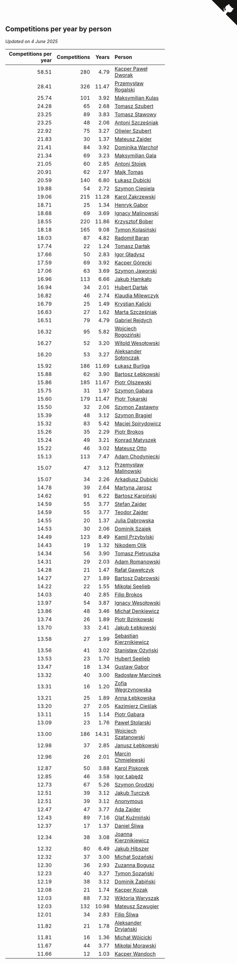 ## Competitions per year by person

*Updated on  4 June 2025*

| Competitions per year | Competitions | Years | Person |
| ---: | ---: | ---: | :--- |
| 58.51 | 280 | 4.79 | [Kacper Paweł Dworak](https://www.worldcubeassociation.org/persons/2020DWOR01) |
| 28.41 | 326 | 11.47 | [Przemysław Rogalski](https://www.worldcubeassociation.org/persons/2013ROGA02) |
| 25.74 | 101 | 3.92 | [Maksymilian Kulas](https://www.worldcubeassociation.org/persons/2021KULA02) |
| 24.28 | 65 | 2.68 | [Tomasz Szubert](https://www.worldcubeassociation.org/persons/2022SZUB02) |
| 23.25 | 89 | 3.83 | [Tomasz Stawowy](https://www.worldcubeassociation.org/persons/2021STAW01) |
| 23.25 | 48 | 2.06 | [Antoni Szcześniak](https://www.worldcubeassociation.org/persons/2023SZCZ04) |
| 22.92 | 75 | 3.27 | [Oliwier Szubert](https://www.worldcubeassociation.org/persons/2022SZUB01) |
| 21.83 | 30 | 1.37 | [Mateusz Zajder](https://www.worldcubeassociation.org/persons/2024ZAJD01) |
| 21.41 | 84 | 3.92 | [Dominika Warchoł](https://www.worldcubeassociation.org/persons/2021WARC01) |
| 21.34 | 69 | 3.23 | [Maksymilian Gala](https://www.worldcubeassociation.org/persons/2022GALA01) |
| 21.05 | 60 | 2.85 | [Antoni Stojek](https://www.worldcubeassociation.org/persons/2022STOJ03) |
| 20.91 | 62 | 2.97 | [Majk Tomas](https://www.worldcubeassociation.org/persons/2022TOMA05) |
| 20.59 | 140 | 6.80 | [Łukasz Dubicki](https://www.worldcubeassociation.org/persons/2018DUBI01) |
| 19.88 | 54 | 2.72 | [Szymon Ciepiela](https://www.worldcubeassociation.org/persons/2022CIEP01) |
| 19.06 | 215 | 11.28 | [Karol Zakrzewski](https://www.worldcubeassociation.org/persons/2014ZAKR01) |
| 18.71 | 25 | 1.34 | [Henryk Gabor](https://www.worldcubeassociation.org/persons/2024GABO02) |
| 18.68 | 69 | 3.69 | [Ignacy Malinowski](https://www.worldcubeassociation.org/persons/2021MALI02) |
| 18.55 | 220 | 11.86 | [Krzysztof Bober](https://www.worldcubeassociation.org/persons/2013BOBE01) |
| 18.18 | 165 | 9.08 | [Tymon Kolasiński](https://www.worldcubeassociation.org/persons/2016KOLA02) |
| 18.03 | 87 | 4.82 | [Radomił Baran](https://www.worldcubeassociation.org/persons/2020BARA02) |
| 17.74 | 22 | 1.24 | [Tomasz Darłak](https://www.worldcubeassociation.org/persons/2024DARL01) |
| 17.66 | 50 | 2.83 | [Igor Gładysz](https://www.worldcubeassociation.org/persons/2022GLAD01) |
| 17.59 | 69 | 3.92 | [Kacper Górecki](https://www.worldcubeassociation.org/persons/2021GORE01) |
| 17.06 | 63 | 3.69 | [Szymon Jaworski](https://www.worldcubeassociation.org/persons/2021JAWO01) |
| 16.96 | 113 | 6.66 | [Jakub Hamkało](https://www.worldcubeassociation.org/persons/2018HAMK01) |
| 16.94 | 34 | 2.01 | [Hubert Darłak](https://www.worldcubeassociation.org/persons/2023DARL03) |
| 16.82 | 46 | 2.74 | [Klaudia Milewczyk](https://www.worldcubeassociation.org/persons/2022MILE05) |
| 16.79 | 25 | 1.49 | [Krystian Kalicki](https://www.worldcubeassociation.org/persons/2023KALI10) |
| 16.63 | 27 | 1.62 | [Marta Szcześniak](https://www.worldcubeassociation.org/persons/2023SZCZ07) |
| 16.51 | 79 | 4.79 | [Gabriel Rejdych](https://www.worldcubeassociation.org/persons/2020REJD01) |
| 16.32 | 95 | 5.82 | [Wojciech Rogoziński](https://www.worldcubeassociation.org/persons/2019ROGO04) |
| 16.27 | 52 | 3.20 | [Witold Wesołowski](https://www.worldcubeassociation.org/persons/2022WESO01) |
| 16.20 | 53 | 3.27 | [Aleksander Sołonczak](https://www.worldcubeassociation.org/persons/2022SOLO01) |
| 15.92 | 186 | 11.69 | [Łukasz Burliga](https://www.worldcubeassociation.org/persons/2013BURL01) |
| 15.88 | 62 | 3.90 | [Bartosz Łebkowski](https://www.worldcubeassociation.org/persons/2021LEBK01) |
| 15.86 | 185 | 11.67 | [Piotr Olszewski](https://www.worldcubeassociation.org/persons/2013OLSZ02) |
| 15.75 | 31 | 1.97 | [Szymon Gabara](https://www.worldcubeassociation.org/persons/2023GABA01) |
| 15.60 | 179 | 11.47 | [Piotr Tokarski](https://www.worldcubeassociation.org/persons/2013TOKA01) |
| 15.50 | 32 | 2.06 | [Szymon Zastawny](https://www.worldcubeassociation.org/persons/2023ZAST01) |
| 15.39 | 48 | 3.12 | [Szymon Brągiel](https://www.worldcubeassociation.org/persons/2022BRAG03) |
| 15.32 | 83 | 5.42 | [Maciej Spirydowicz](https://www.worldcubeassociation.org/persons/2020SPIR01) |
| 15.26 | 35 | 2.29 | [Piotr Brokos](https://www.worldcubeassociation.org/persons/2023BROK01) |
| 15.24 | 49 | 3.21 | [Konrad Matyszek](https://www.worldcubeassociation.org/persons/2022MATY02) |
| 15.22 | 46 | 3.02 | [Mateusz Otto](https://www.worldcubeassociation.org/persons/2022OTTO01) |
| 15.13 | 113 | 7.47 | [Adam Chodyniecki](https://www.worldcubeassociation.org/persons/2017CHOD02) |
| 15.07 | 47 | 3.12 | [Przemysław Malinowski](https://www.worldcubeassociation.org/persons/2022MALI01) |
| 15.07 | 34 | 2.26 | [Arkadiusz Dubicki](https://www.worldcubeassociation.org/persons/2023DUBI01) |
| 14.78 | 39 | 2.64 | [Martyna Jarosz](https://www.worldcubeassociation.org/persons/2022JARO01) |
| 14.62 | 91 | 6.22 | [Bartosz Karpiński](https://www.worldcubeassociation.org/persons/2019KARP03) |
| 14.59 | 55 | 3.77 | [Stefan Zajder](https://www.worldcubeassociation.org/persons/2021ZAJD02) |
| 14.59 | 55 | 3.77 | [Teodor Zajder](https://www.worldcubeassociation.org/persons/2021ZAJD03) |
| 14.55 | 20 | 1.37 | [Julia Dąbrowska](https://www.worldcubeassociation.org/persons/2024DABR01) |
| 14.53 | 30 | 2.06 | [Dominik Szajek](https://www.worldcubeassociation.org/persons/2023SZAJ01) |
| 14.49 | 123 | 8.49 | [Kamil Przybylski](https://www.worldcubeassociation.org/persons/2016PRZY01) |
| 14.43 | 19 | 1.32 | [Nikodem Olik](https://www.worldcubeassociation.org/persons/2024OLIK01) |
| 14.34 | 56 | 3.90 | [Tomasz Pietruszka](https://www.worldcubeassociation.org/persons/2021PIET01) |
| 14.31 | 29 | 2.03 | [Adam Romanowski](https://www.worldcubeassociation.org/persons/2023ROMA10) |
| 14.28 | 21 | 1.47 | [Rafał Gawełczyk](https://www.worldcubeassociation.org/persons/2023GAWE01) |
| 14.27 | 27 | 1.89 | [Bartosz Dąbrowski](https://www.worldcubeassociation.org/persons/2023DABR07) |
| 14.22 | 22 | 1.55 | [Mikołaj Seelieb](https://www.worldcubeassociation.org/persons/2023SEEL04) |
| 14.03 | 40 | 2.85 | [Filip Brokos](https://www.worldcubeassociation.org/persons/2022BROK03) |
| 13.97 | 54 | 3.87 | [Ignacy Wesołowski](https://www.worldcubeassociation.org/persons/2021WESO01) |
| 13.86 | 48 | 3.46 | [Michał Denkiewicz](https://www.worldcubeassociation.org/persons/2021DENK01) |
| 13.74 | 26 | 1.89 | [Piotr Bzinkowski](https://www.worldcubeassociation.org/persons/2023BZIN01) |
| 13.70 | 33 | 2.41 | [Jakub Łebkowski](https://www.worldcubeassociation.org/persons/2023LEBK01) |
| 13.58 | 27 | 1.99 | [Sebastian Kierznikiewicz](https://www.worldcubeassociation.org/persons/2023KIER02) |
| 13.56 | 41 | 3.02 | [Stanisław Ożyński](https://www.worldcubeassociation.org/persons/2022OZYN01) |
| 13.53 | 23 | 1.70 | [Hubert Seelieb](https://www.worldcubeassociation.org/persons/2023SEEL02) |
| 13.47 | 18 | 1.34 | [Gustaw Gabor](https://www.worldcubeassociation.org/persons/2024GABO01) |
| 13.32 | 40 | 3.00 | [Radosław Marcinek](https://www.worldcubeassociation.org/persons/2022MARC05) |
| 13.31 | 16 | 1.20 | [Zofia Węgrzynowska](https://www.worldcubeassociation.org/persons/2024WEGR01) |
| 13.21 | 25 | 1.89 | [Anna Łebkowska](https://www.worldcubeassociation.org/persons/2023LEBK04) |
| 13.20 | 27 | 2.05 | [Kazimierz Cieślak](https://www.worldcubeassociation.org/persons/2023CIES01) |
| 13.11 | 15 | 1.14 | [Piotr Gabara](https://www.worldcubeassociation.org/persons/2024GABA02) |
| 13.09 | 23 | 1.76 | [Paweł Stolarski](https://www.worldcubeassociation.org/persons/2023STOL04) |
| 13.00 | 186 | 14.31 | [Wojciech Szatanowski](https://www.worldcubeassociation.org/persons/2011SZAT01) |
| 12.98 | 37 | 2.85 | [Janusz Łebkowski](https://www.worldcubeassociation.org/persons/2022LEBK01) |
| 12.96 | 26 | 2.01 | [Marcin Chmielewski](https://www.worldcubeassociation.org/persons/2023CHMI01) |
| 12.87 | 50 | 3.88 | [Karol Piskorek](https://www.worldcubeassociation.org/persons/2021PISK01) |
| 12.85 | 46 | 3.58 | [Igor Łabędź](https://www.worldcubeassociation.org/persons/2021LABE01) |
| 12.73 | 67 | 5.26 | [Szymon Grodzki](https://www.worldcubeassociation.org/persons/2020GROD01) |
| 12.51 | 39 | 3.12 | [Jakub Turczyk](https://www.worldcubeassociation.org/persons/2022TURC02) |
| 12.51 | 39 | 3.12 | [Anonymous](https://www.worldcubeassociation.org/persons/2022ANON03) |
| 12.47 | 47 | 3.77 | [Ada Zajder](https://www.worldcubeassociation.org/persons/2021ZAJD01) |
| 12.43 | 89 | 7.16 | [Olaf Kuźmiński](https://www.worldcubeassociation.org/persons/2018KUZM02) |
| 12.37 | 17 | 1.37 | [Daniel Śliwa](https://www.worldcubeassociation.org/persons/2024SLIW01) |
| 12.34 | 38 | 3.08 | [Joanna Kierznikiewicz](https://www.worldcubeassociation.org/persons/2022KIER01) |
| 12.32 | 80 | 6.49 | [Jakub Hibszer](https://www.worldcubeassociation.org/persons/2018HIBS01) |
| 12.32 | 37 | 3.00 | [Michał Sozański](https://www.worldcubeassociation.org/persons/2022SOZA02) |
| 12.30 | 36 | 2.93 | [Zuzanna Bogusz](https://www.worldcubeassociation.org/persons/2022BOGU01) |
| 12.23 | 40 | 3.27 | [Tymon Sozański](https://www.worldcubeassociation.org/persons/2022SOZA01) |
| 12.19 | 38 | 3.12 | [Dominik Żabiński](https://www.worldcubeassociation.org/persons/2022ZABI01) |
| 12.08 | 21 | 1.74 | [Kacper Kozak](https://www.worldcubeassociation.org/persons/2023KOZA05) |
| 12.03 | 88 | 7.32 | [Wiktoria Waryszak](https://www.worldcubeassociation.org/persons/2018WARY01) |
| 12.03 | 132 | 10.98 | [Mateusz Szwugier](https://www.worldcubeassociation.org/persons/2014SZWU01) |
| 12.01 | 34 | 2.83 | [Filip Śliwa](https://www.worldcubeassociation.org/persons/2022SLIW01) |
| 11.82 | 21 | 1.78 | [Aleksander Dryjański](https://www.worldcubeassociation.org/persons/2023DRYJ01) |
| 11.81 | 16 | 1.36 | [Michał Wójcicki](https://www.worldcubeassociation.org/persons/2024WOJC01) |
| 11.67 | 44 | 3.77 | [Mikołaj Morawski](https://www.worldcubeassociation.org/persons/2021MORA01) |
| 11.66 | 12 | 1.03 | [Kacper Wandoch](https://www.worldcubeassociation.org/persons/2024WAND01) |


<a href="https://github.com/maxidragon/wca_statistics_pl" class="github-corner" aria-label="View source on Github"><svg width="80" height="80" viewBox="0 0 250 250" style="fill:#151513; color:#fff; position: absolute; top: 0; border: 0; right: 0;" aria-hidden="true"><path d="M0,0 L115,115 L130,115 L142,142 L250,250 L250,0 Z"></path><path d="M128.3,109.0 C113.8,99.7 119.0,89.6 119.0,89.6 C122.0,82.7 120.5,78.6 120.5,78.6 C119.2,72.0 123.4,76.3 123.4,76.3 C127.3,80.9 125.5,87.3 125.5,87.3 C122.9,97.6 130.6,101.9 134.4,103.2" fill="currentColor" style="transform-origin: 130px 106px;" class="octo-arm"></path><path d="M115.0,115.0 C114.9,115.1 118.7,116.5 119.8,115.4 L133.7,101.6 C136.9,99.2 139.9,98.4 142.2,98.6 C133.8,88.0 127.5,74.4 143.8,58.0 C148.5,53.4 154.0,51.2 159.7,51.0 C160.3,49.4 163.2,43.6 171.4,40.1 C171.4,40.1 176.1,42.5 178.8,56.2 C183.1,58.6 187.2,61.8 190.9,65.4 C194.5,69.0 197.7,73.2 200.1,77.6 C213.8,80.2 216.3,84.9 216.3,84.9 C212.7,93.1 206.9,96.0 205.4,96.6 C205.1,102.4 203.0,107.8 198.3,112.5 C181.9,128.9 168.3,122.5 157.7,114.1 C157.9,116.9 156.7,120.9 152.7,124.9 L141.0,136.5 C139.8,137.7 141.6,141.9 141.8,141.8 Z" fill="currentColor" class="octo-body"></path></svg></a><style>.github-corner:hover .octo-arm{animation:octocat-wave 560ms ease-in-out}@keyframes octocat-wave{0%,100%{transform:rotate(0)}20%,60%{transform:rotate(-25deg)}40%,80%{transform:rotate(10deg)}}@media (max-width:500px){.github-corner:hover .octo-arm{animation:none}.github-corner .octo-arm{animation:octocat-wave 560ms ease-in-out}}</style>
